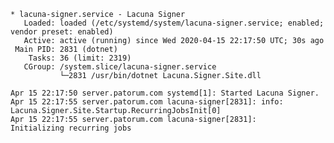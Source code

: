 ﻿```
* lacuna-signer.service - Lacuna Signer
   Loaded: loaded (/etc/systemd/system/lacuna-signer.service; enabled; vendor preset: enabled)
   Active: active (running) since Wed 2020-04-15 22:17:50 UTC; 30s ago
 Main PID: 2831 (dotnet)
    Tasks: 36 (limit: 2319)
   CGroup: /system.slice/lacuna-signer.service
           └─2831 /usr/bin/dotnet Lacuna.Signer.Site.dll

Apr 15 22:17:50 server.patorum.com systemd[1]: Started Lacuna Signer.
Apr 15 22:17:55 server.patorum.com lacuna-signer[2831]: info: Lacuna.Signer.Site.Startup.RecurringJobsInit[0]
Apr 15 22:17:55 server.patorum.com lacuna-signer[2831]:       Initializing recurring jobs
```
